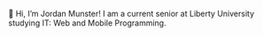 👋 Hi, I’m Jordan Munster!
I am a current senior at Liberty University studying IT: Web and Mobile Programming. 




